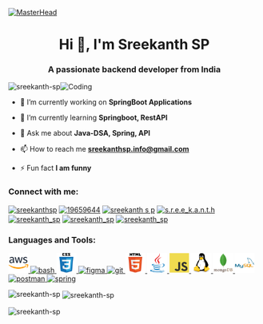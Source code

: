 [![MasterHead](https://repository-images.githubusercontent.com/588181932/e36ec678-7984-4cdd-8e4c-a3932772ff8e)](https://sreekanth-sp.io) 
<h1 align="center">Hi 👋, I'm Sreekanth SP</h1>
<h3 align="center">A passionate backend developer from India</h3>
<img align="right" alt="Coding" width="400" src ="https://blog.hyperiondev.com/wp-content/uploads/2018/10/Blog-Gif.gif">

<p align="left"> <img src="https://komarev.com/ghpvc/?username=sreekanth-sp&label=Profile%20views&color=0e75b6&style=flat" alt="sreekanth-sp" /> </p>

- 🔭 I’m currently working on **SpringBoot Applications**

- 🌱 I’m currently learning **Springboot, RestAPI**

- 💬 Ask me about **Java-DSA, Spring, API**

- 📫 How to reach me **sreekanthsp.info@gmail.com**

- ⚡ Fun fact **I am funny**

<h3 align="left">Connect with me:</h3>
<p align="left">
<a href="https://linkedin.com/in/sreekanthsp" target="blank"><img align="center" src="https://raw.githubusercontent.com/rahuldkjain/github-profile-readme-generator/master/src/images/icons/Social/linked-in-alt.svg" alt="sreekanthsp" height="30" width="40" /></a>
<a href="https://stackoverflow.com/users/19659644" target="blank"><img align="center" src="https://raw.githubusercontent.com/rahuldkjain/github-profile-readme-generator/master/src/images/icons/Social/stack-overflow.svg" alt="19659644" height="30" width="40" /></a>
<a href="https://fb.com/sreekanth s p" target="blank"><img align="center" src="https://raw.githubusercontent.com/rahuldkjain/github-profile-readme-generator/master/src/images/icons/Social/facebook.svg" alt="sreekanth s p" height="30" width="40" /></a>
<a href="https://instagram.com/s.r.e.e_k.a.n.t.h" target="blank"><img align="center" src="https://raw.githubusercontent.com/rahuldkjain/github-profile-readme-generator/master/src/images/icons/Social/instagram.svg" alt="s.r.e.e_k.a.n.t.h" height="30" width="40" /></a>
<a href="https://www.hackerrank.com/sreekanth_sp" target="blank"><img align="center" src="https://raw.githubusercontent.com/rahuldkjain/github-profile-readme-generator/master/src/images/icons/Social/hackerrank.svg" alt="sreekanth_sp" height="30" width="40" /></a>
<a href="https://www.leetcode.com/sreekanth_sp" target="blank"><img align="center" src="https://raw.githubusercontent.com/rahuldkjain/github-profile-readme-generator/master/src/images/icons/Social/leet-code.svg" alt="sreekanth_sp" height="30" width="40" /></a>
<a href="https://auth.geeksforgeeks.org/user/sreekanth_sp" target="blank"><img align="center" src="https://raw.githubusercontent.com/rahuldkjain/github-profile-readme-generator/master/src/images/icons/Social/geeks-for-geeks.svg" alt="sreekanth_sp" height="30" width="40" /></a>
</p>

<h3 align="left">Languages and Tools:</h3>
<p align="left"> <a href="https://aws.amazon.com" target="_blank" rel="noreferrer"> <img src="https://raw.githubusercontent.com/devicons/devicon/master/icons/amazonwebservices/amazonwebservices-original-wordmark.svg" alt="aws" width="40" height="40"/> </a> <a href="https://www.gnu.org/software/bash/" target="_blank" rel="noreferrer"> <img src="https://www.vectorlogo.zone/logos/gnu_bash/gnu_bash-icon.svg" alt="bash" width="40" height="40"/> </a> <a href="https://www.w3schools.com/css/" target="_blank" rel="noreferrer"> <img src="https://raw.githubusercontent.com/devicons/devicon/master/icons/css3/css3-original-wordmark.svg" alt="css3" width="40" height="40"/> </a> <a href="https://www.figma.com/" target="_blank" rel="noreferrer"> <img src="https://www.vectorlogo.zone/logos/figma/figma-icon.svg" alt="figma" width="40" height="40"/> </a> <a href="https://git-scm.com/" target="_blank" rel="noreferrer"> <img src="https://www.vectorlogo.zone/logos/git-scm/git-scm-icon.svg" alt="git" width="40" height="40"/> </a> <a href="https://www.w3.org/html/" target="_blank" rel="noreferrer"> <img src="https://raw.githubusercontent.com/devicons/devicon/master/icons/html5/html5-original-wordmark.svg" alt="html5" width="40" height="40"/> </a> <a href="https://www.java.com" target="_blank" rel="noreferrer"> <img src="https://raw.githubusercontent.com/devicons/devicon/master/icons/java/java-original.svg" alt="java" width="40" height="40"/> </a> <a href="https://developer.mozilla.org/en-US/docs/Web/JavaScript" target="_blank" rel="noreferrer"> <img src="https://raw.githubusercontent.com/devicons/devicon/master/icons/javascript/javascript-original.svg" alt="javascript" width="40" height="40"/> </a> <a href="https://www.linux.org/" target="_blank" rel="noreferrer"> <img src="https://raw.githubusercontent.com/devicons/devicon/master/icons/linux/linux-original.svg" alt="linux" width="40" height="40"/> </a> <a href="https://www.mongodb.com/" target="_blank" rel="noreferrer"> <img src="https://raw.githubusercontent.com/devicons/devicon/master/icons/mongodb/mongodb-original-wordmark.svg" alt="mongodb" width="40" height="40"/> </a> <a href="https://www.mysql.com/" target="_blank" rel="noreferrer"> <img src="https://raw.githubusercontent.com/devicons/devicon/master/icons/mysql/mysql-original-wordmark.svg" alt="mysql" width="40" height="40"/> </a> <a href="https://postman.com" target="_blank" rel="noreferrer"> <img src="https://www.vectorlogo.zone/logos/getpostman/getpostman-icon.svg" alt="postman" width="40" height="40"/> </a> <a href="https://spring.io/" target="_blank" rel="noreferrer"> <img src="https://www.vectorlogo.zone/logos/springio/springio-icon.svg" alt="spring" width="40" height="40"/> </a> </p>

<p><img align="left" src="https://github-readme-stats.vercel.app/api/top-langs?username=sreekanth-sp&show_icons=true&locale=en&layout=compact" alt="sreekanth-sp" /></p>

<p>&nbsp;<img align="center" src="https://github-readme-stats.vercel.app/api?username=sreekanth-sp&show_icons=true&locale=en" alt="sreekanth-sp" /></p>

<p><img align="center" src="https://github-readme-streak-stats.herokuapp.com/?user=sreekanth-sp&" alt="sreekanth-sp" /></p>
